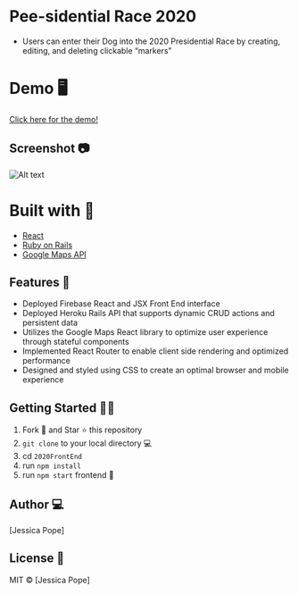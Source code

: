 # Pee-sidential Race 2020 
- Users can enter their Dog into the 2020 Presidential Race by creating, editing, and deleting clickable “markers”



# Demo 🖥

[Click here for the demo!](https://dogpresident2020.firebaseapp.com/)

## Screenshot 📷

![Alt text](./screenshot/screenshot.png?raw=true "Clean Angular Blog")

# Built with 🔧

- [React](https://reactjs.org/)
- [Ruby on Rails](https://rubyonrails.org/)
- [Google Maps API](https://developers.google.com/maps/documentation/)

## Features :star2:
- Deployed Firebase React and JSX Front End interface
- Deployed Heroku Rails API  that supports dynamic CRUD actions and persistent data
- Utilizes the Google Maps React library to optimize user experience through stateful components 
- Implemented React Router to enable client side rendering and optimized performance
- Designed and styled using CSS to create an optimal browser and mobile experience


## Getting Started :man_astronaut:

1. Fork 🍴 and Star ⭐️ this repository
2. `git clone` to your local directory 💻
3. cd `2020FrontEnd`
4. run `npm install`
5. run `npm start` frontend :tada:

## Author 💻

[Jessica Pope]

## License 🌵

MIT © [Jessica Pope]
